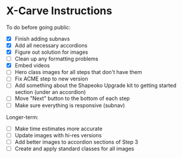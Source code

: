 # X-Carve Instructions

To do before going public: 
- [x] Finish adding subnavs
- [x] Add all necessary accordions
- [x] Figure out solution for images
- [ ] Clean up any formatting problems
- [x] Embed videos
- [ ] Hero class images for all steps that don't have them
- [ ] Fix ACME step to new version
- [ ] Add something about the Shapeoko Upgrade kit to getting started section (under an accordion)
- [ ] Move "Next" button to the bottom of each step
- [ ] Make sure everything is responsive (subnav)

Longer-term:
- [ ] Make time estimates more accurate
- [ ] Update images with hi-res versions
- [ ] Add better images to accordion sections of Step 3
- [ ] Create and apply standard classes for all images